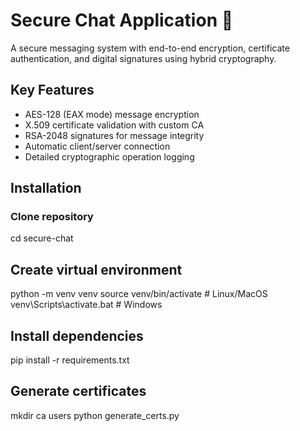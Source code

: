# Secure Chat Application 🔐

A secure messaging system with end-to-end encryption, certificate authentication, and digital signatures using hybrid cryptography.

## Key Features
- AES-128 (EAX mode) message encryption
- X.509 certificate validation with custom CA
- RSA-2048 signatures for message integrity
- Automatic client/server connection
- Detailed cryptographic operation logging

## Installation

### Clone repository
cd secure-chat

## Create virtual environment
python -m venv venv
source venv/bin/activate  # Linux/MacOS
venv\Scripts\activate.bat  # Windows

## Install dependencies
pip install -r requirements.txt

## Generate certificates
mkdir ca users
python generate_certs.py
